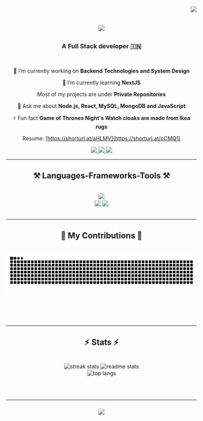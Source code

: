 <img align="right" src="https://komarev.com/ghpvc/?username=kartik8dwivedi&label=Profile%20views&color=0e75b6&style=flat" />

<h1 align="center">
    <img src="https://readme-typing-svg.herokuapp.com/?font=Righteous&size=35&center=true&vCenter=true&width=500&height=70&duration=4000&lines=Hi+There!+👋;+I'm+Kartik+Dwivedi!;+A+Full+Stack+Developer;" />
</h1>

<h3 align="center">A Full Stack developer 🇮🇳</h3>

<br/>

<div align="center">
 
 🔭 I’m currently working on **Backend Technologies and System Design**
 
 🌱 I’m currently learning **NextJS**

 Most of my projects are under **Private Repositories**

 💬 Ask me about **Node.js, React, MySQL, MongoDB and JavaScript**

 ⚡ Fun fact **Game of Thrones Night's Watch cloaks are made from Ikea rugs**

 Resume: [https://shorturl.at/aHLMV](https://shorturl.at/oCMQ1)
 
 </div>
 
<div align="center"> 
  <a href="mailto:codewithme.kartik@gmail.com">
    <img src="https://img.shields.io/badge/Gmail-333333?style=for-the-badge&logo=gmail&logoColor=red" />
  </a>
  <a href="https://linkedin.com/in/kartikdwivedi" target="_blank">
    <img src="https://img.shields.io/badge/LinkedIn-0077B5?style=for-the-badge&logo=linkedin&logoColor=white" target="_blank" />
  </a>
  <a href="https://kartik8dwivedi.github.io" target="_blank">
     <img src="https://img.shields.io/badge/Portfolio-FF5722?style=for-the-badge&logo=todoist&logoColor=white" target="_blank" /> <!-- sqlite, safari, google-chrome are other good icon options -->
  </a>
</div>

 <hr/>
 
<h2 align="center">⚒️ Languages-Frameworks-Tools ⚒️</h2>
<br/>
<div align="center">
    <img src="https://skillicons.dev/icons?i=nodejs,github,javascript,typescript,express,mongodb,java,spring,hibernate,aws,babel,docker,kubernetes&theme=light" /><br>
    <img src="https://skillicons.dev/icons?i=react,mui,mysql,html,css,vscode,figma,git,vercel,netlify,vite,tailwind,redux,github,electron&theme=light" />
    <img src="https://skillicons.dev/icons?i=graphql,jest,maven,nginx,prisma,rabbitmq,redis&theme=light" />
</div>

<br/>
<hr/>

<div align="center">
  <h2>🐍 My Contributions 🐍</h2>
  <br>
  <img alt="snake eating my contributions" src="https://raw.githubusercontent.com/kartik8dwivedi/kartik8dwivedi/output/github-contribution-grid-snake.svg" />
  
  <br/><br/><br/>
</div>

<hr/>

<h2 align="center">⚡ Stats ⚡</h2>
<br>
<div align=center>
  <img width=390 src="https://streak-stats.demolab.com/?user=kartik8dwivedi&count_private=true&theme=react&border_radius=10" alt="streak stats"/>
  <img width=390 src="https://github-readme-stats.vercel.app/api?username=kartik8dwivedi&count_private=true&show_icons=true&theme=react&rank_icon=github&border_radius=10" alt="readme stats" />
  <br/>
  <img width=325 align="center" src="https://github-readme-stats.vercel.app/api/top-langs/?username=kartik8dwivedi&hide=HTML&langs_count=8&layout=compact&theme=react&border_radius=10&size_weight=0.5&count_weight=0.5&exclude_repo=github-readme-stats" alt="top langs" />
</div>

<br/><br/>
<hr/>

<h3 align="center">
    <img src="https://readme-typing-svg.herokuapp.com/?font=Righteous&size=25&center=true&vCenter=true&width=500&height=70&duration=4000&lines=Thanks+for+visiting!+✌️;+Shoot+me+a+message+on+Linkedin!;I'm+always+down+to+collab+:)">
</h3>

<br/>


